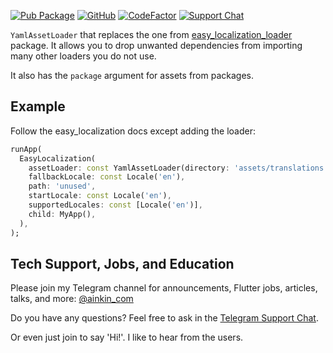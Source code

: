[![Pub Package](https://img.shields.io/pub/v/easy_localization_yaml.svg)](https://pub.dev/packages/easy_localization_yaml)
[![GitHub](https://img.shields.io/github/license/alexeyinkin/flutter-easy-localization-yaml)](https://github.com/alexeyinkin/flutter-easy-localization-yaml/blob/main/LICENSE)
[![CodeFactor](https://img.shields.io/codefactor/grade/github/alexeyinkin/flutter-easy-localization-yaml?style=flat-square)](https://www.codefactor.io/repository/github/alexeyinkin/flutter-easy-localization-yaml)
[![Support Chat](https://img.shields.io/badge/support%20chat-telegram-brightgreen)](https://ainkin.com/chat)

`YamlAssetLoader` that replaces the one from
[easy_localization_loader](https://pub.dev/packages/easy_localization_loader) package.
It allows you to drop unwanted dependencies from importing many other loaders you do not use.

It also has the `package` argument for assets from packages.

## Example

Follow the easy_localization docs except adding the loader:

```dart
runApp(
  EasyLocalization(
    assetLoader: const YamlAssetLoader(directory: 'assets/translations'), // NEW
    fallbackLocale: const Locale('en'),
    path: 'unused',
    startLocale: const Locale('en'),
    supportedLocales: const [Locale('en')],
    child: MyApp(),
  ),
);
```

## Tech Support, Jobs, and Education

Please join my Telegram channel for announcements, Flutter jobs, articles, talks, and more:
[@ainkin_com](https://t.me/ainkin_com)

Do you have any questions? Feel free to ask in the [Telegram Support Chat](https://ainkin.com/chat).

Or even just join to say 'Hi!'. I like to hear from the users.
